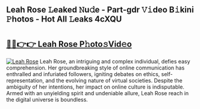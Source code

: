 ## Leah Rose 𝙻eaked 𝙽u𝚍e - Part-gdr 𝚅𝚒deo B𝚒kini 𝙿hotos - Hot All 𝙻eaks 4cXQU

# <h2><a href="http://ld5jwfb.urlbe.top/?page=Leah+Rose">🔗🔗👉👉 Leah Rose P𝚑oto𝚜Vid𝚎o</a></h2>

[![Leah Rose](https://i.imgur.com/eBuTRDB.gif)](http://ld5jwfb.urlbe.top/?page=Leah+Rose)
Leah Rose, an intriguing and complex individual, defies easy comprehension. Her groundbreaking style of online communication has enthralled and infuriated followers, igniting debates on ethics, self-representation, and the evolving nature of virtual societies. Despite the ambiguity of her intentions, her impact on online culture is indisputable. Armed with an unyielding spirit and undeniable allure, Leah Rose reach in the digital universe is boundless.
